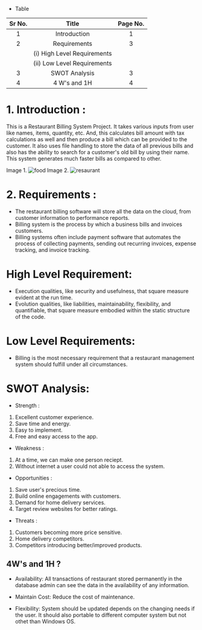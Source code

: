 * Table
  
|  Sr No.  |           Title             |     Page No.      |
|:---------:|:----------------------------:|:------------------:|
| 1 |   Introduction  | 1 |
| 2 |   Requirements | 3 |
|   |   (i) High Level Requirements |   |
|   |   (ii) Low Level Requirements  |   |
| 3 |   SWOT Analysis  | 3 |
| 4 |   4 W's and 1H   | 4 |          






 # 1.    Introduction  :  
 This is a Restaurant Billing System Project. It takes various inputs from user like names, items, quantity, etc. And, this calculates bill amount with tax calculations as well and then produce a bill which can be provided to the customer. It also uses file handling to store the data of all previous bills and also has the ability to search for a customer's old bill by using their name. This system generates much faster bills as compared to other.

 Image 1. ![food](https://user-images.githubusercontent.com/63239130/153269371-c6501166-821f-4300-a4de-f9992d5653f2.jpg)
 Image 2. ![resaurant](https://user-images.githubusercontent.com/63239130/153269469-c3474797-2279-4879-9bfe-52ff1f2cf01e.jpg)

 # 2. Requirements  :
 * The restaurant billing software will store all the data on the cloud, from customer information to performance reports. 
 * Billing system is the process by which a business bills and invoices customers. 
 * Billing systems often include payment software that automates the process of collecting payments, sending out recurring invoices, expense tracking, and invoice tracking.

 # High Level Requirement: 
 * Execution qualities, like security and usefulness, that square measure evident at the run time.
 * Evolution qualities, like liabilities, maintainability, flexibility, and quantifiable, that square measure embodied within the static structure of the code. 

 # Low Level Requirements:
 * Billing is the most necessary requirement that a restaurant management system should fulfill under all circumstances.

 # SWOT Analysis:
  * Strength :
  1. Excellent customer experience.
  2. Save time and energy.
  3. Easy to implement.
  4. Free and easy access to the app.


* Weakness :
 1. At a time, we can make one person reciept.
 2. Without internet a user could not able to access the system.


* Opportunities :
1. Save user's precious time.
2. Build online engagements with customers.
3. Demand for home delivery services.
4. Target review websites for better ratings.


* Threats :
1. Customers becoming more price sensitive.
2. Home delivery competitors.
3. Competitors introducing better/improved products.


## 4W's and 1H ?
 * Availability:
 All transactions of restaurant stored permanently in the database admin can see the data in the availability of any information.

 * Maintain Cost:
 Reduce the cost of maintenance.

 * Flexibility:
 System should be updated  depends on the changing needs if the user. It should also portable to different computer system but not othet than Windows OS.